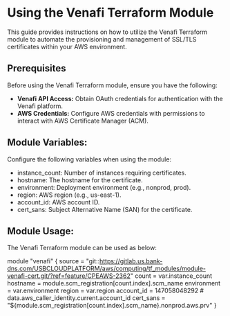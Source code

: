 # Using the Venafi Terraform Module

This guide provides instructions on how to utilize the Venafi Terraform module to automate the provisioning and management of SSL/TLS certificates within your AWS environment.

## Prerequisites

Before using the Venafi Terraform module, ensure you have the following:

- **Venafi API Access:** Obtain OAuth credentials for authentication with the Venafi platform.
- **AWS Credentials:** Configure AWS credentials with permissions to interact with AWS Certificate Manager (ACM).

## Module Variables:

Configure the following variables when using the module:
 - instance_count: Number of instances requiring certificates.
 - hostname: The hostname for the certificate.
 - environment: Deployment environment (e.g., nonprod, prod).
 - region: AWS region (e.g., us-east-1).
 - account_id: AWS account ID.
 - cert_sans: Subject Alternative Name (SAN) for the certificate.


## Module Usage:

The Venafi Terraform module can be used as below:

module "venafi" {
  source      = "git::https://gitlab.us.bank-dns.com/USBCLOUDPLATFORM/aws/computing/tf_modules/module-venafi-cert.git/?ref=feature/CPEAWS-2362"
  count       = var.instance_count
  hostname    = module.scm_registration[count.index].scm_name
  environment = var.environment
  region      = var.region
  account_id  = 147058048292 # data.aws_caller_identity.current.account_id
  cert_sans   = "${module.scm_registration[count.index].scm_name}.nonprod.aws.prv"
}











